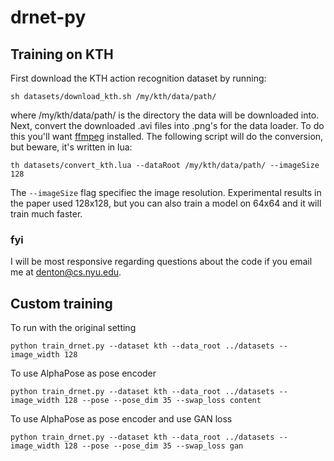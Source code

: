 # drnet-py

##  Training on KTH
First download the KTH action recognition dataset by running:
```
sh datasets/download_kth.sh /my/kth/data/path/
```
where /my/kth/data/path/ is the directory the data will be downloaded into. Next, convert the downloaded .avi files into .png's for the data loader. To do this you'll want [ffmpeg](https://ffmpeg.org/) installed. The following script will do the conversion, but beware, it's written in lua:
```
th datasets/convert_kth.lua --dataRoot /my/kth/data/path/ --imageSize 128
```
The ```--imageSize``` flag specifiec the image resolution. Experimental results in the paper used 128x128, but you can also train a model on 64x64 and it will train much faster.

### fyi
I will be most responsive regarding questions about the code if you email me at denton@cs.nyu.edu.

## Custom training
To run with the original setting
```
python train_drnet.py --dataset kth --data_root ../datasets --image_width 128
```

To use AlphaPose as pose encoder
```
python train_drnet.py --dataset kth --data_root ../datasets --image_width 128 --pose --pose_dim 35 --swap_loss content
```

To use AlphaPose as pose encoder and use GAN loss
```
python train_drnet.py --dataset kth --data_root ../datasets --image_width 128 --pose --pose_dim 35 --swap_loss gan

```

